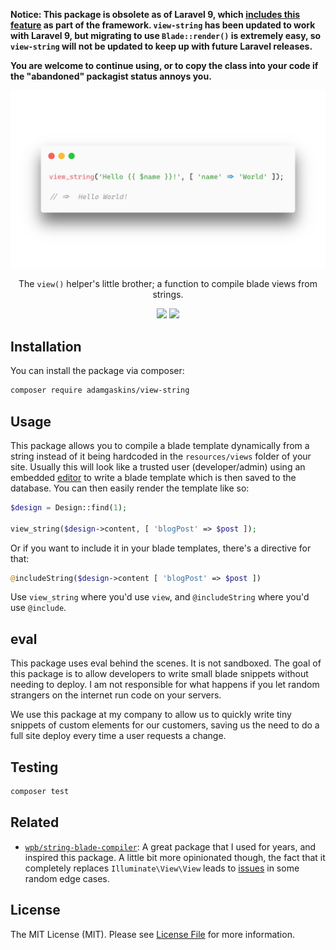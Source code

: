 <b>Notice: This package is obsolete as of Laravel 9, which [includes this feature](https://laravel.com/docs/9.x/releases#rendering-inline-blade-templates) as part of the framework. `view-string` has been updated to work with Laravel 9, but migrating to use `Blade::render()` is extremely easy, so `view-string` will not be updated to keep up with future Laravel releases.</b>

<b>You are welcome to continue using, or to copy the class into your code if the "abandoned" packagist status annoys you.</b>

<p align="center"><a href="https://github.com/AdamGaskins/view-string" alt="view-string on Github"><img width="627" src="assets/screenshot.png" /></a></p>

<p align="center">The <code>view()</code> helper's little brother; a function to compile blade views from strings.</p>

<p align="center">
    <a href="https://packagist.org/packages/adamgaskins/view-string" alt="Latest Version on Packagist"><img src="https://img.shields.io/packagist/v/adamgaskins/view-string.svg?style=flat-square"></a>
    <a href="https://github.com/adamgaskins/view-string/actions?query=workflow%3ATests+branch%3Amaster" alt="GitHub Tests Action Status"><img src="https://img.shields.io/github/workflow/status/adamgaskins/view-string/Tests?logo=Github&style=flat-square&label=tests"></a>
</p>

## Installation

You can install the package via composer:

```bash
composer require adamgaskins/view-string
```

## Usage

This package allows you to compile a blade template dynamically from a string instead of it being hardcoded in the `resources/views` folder of your site. Usually this will look like a trusted user (developer/admin) using an embedded [editor](https://microsoft.github.io/monaco-editor/) to write a blade template which is then saved to the database. You can then easily render the template like so:

```php
$design = Design::find(1);

view_string($design->content, [ 'blogPost' => $post ]);
```

Or if you want to include it in your blade templates, there's a directive for that:

```php
@includeString($design->content [ 'blogPost' => $post ])
```

Use `view_string` where you'd use `view`, and `@includeString` where you'd use `@include`.

## eval
This package uses eval behind the scenes. It is not sandboxed. The goal of this package is to allow developers to write small blade snippets without needing to deploy. I am not responsible for what happens if you let random strangers on the internet run code on your servers.

We use this package at my company to allow us to quickly write tiny snippets of custom elements for our customers, saving us the need to do a full site deploy every time a user requests a change.

## Testing

```bash
composer test
```

## Related
- [`wpb/string-blade-compiler`](https://github.com/TerrePorter/StringBladeCompiler): A great package that I used for years, and inspired this package. A little bit more opinionated though, the fact that it completely replaces `Illuminate\View\View` leads to [issues](https://github.com/TerrePorter/StringBladeCompiler/issues/73) in some random edge cases.

## License

The MIT License (MIT). Please see [License File](LICENSE.md) for more information.
